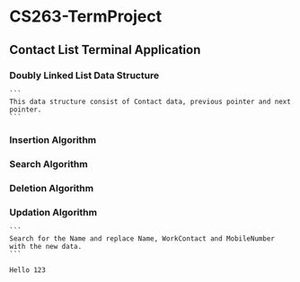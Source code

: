 # CS263-TermProject
## Contact List Terminal Application
### Doubly Linked List Data Structure
    ```
    This data structure consist of Contact data, previous pointer and next pointer.
    ```
### Insertion Algorithm

### Search Algorithm
### Deletion Algorithm
### Updation Algorithm
    ```
    Search for the Name and replace Name, WorkContact and MobileNumber with the new data.
    ```

    Hello 123